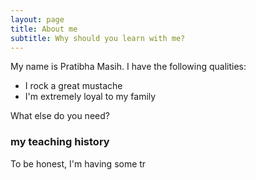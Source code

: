 ```yaml
---
layout: page
title: About me
subtitle: Why should you learn with me?
---
```


My name is Pratibha Masih. I have the following qualities:

- I rock a great mustache
- I'm extremely loyal to my family

What else do you need?

### my teaching history

To be honest, I'm having some tr

